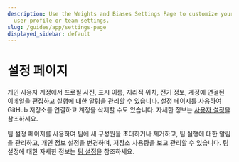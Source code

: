 ```yaml
---
description: Use the Weights and Biases Settings Page to customize your individual
  user profile or team settings.
slug: /guides/app/settings-page
displayed_sidebar: default
---
```


# 설정 페이지

개인 사용자 계정에서 프로필 사진, 표시 이름, 지리적 위치, 전기 정보, 계정에 연결된 이메일을 편집하고 실행에 대한 알림을 관리할 수 있습니다. 설정 페이지를 사용하여 GitHub 저장소를 연결하고 계정을 삭제할 수도 있습니다. 자세한 정보는 [사용자 설정](./user-settings.md)을 참조하세요.

팀 설정 페이지를 사용하여 팀에 새 구성원을 초대하거나 제거하고, 팀 실행에 대한 알림을 관리하고, 개인 정보 설정을 변경하며, 저장소 사용량을 보고 관리할 수 있습니다. 팀 설정에 대한 자세한 정보는 [팀 설정](./team-settings.md)을 참조하세요.